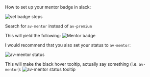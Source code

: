 How to set up your mentor badge in slack:

![set badge steps](https://dl.dropbox.com/s/u7p6bf4cm69ldkt/Screenshot%202018-05-10%2012.07.59.png?dl=0)

Search for `av-mentor` instead of `av-premium`
 
This will yield the following:
![Mentor badge](https://dl.dropbox.com/s/gmh0654y5nkzy9u/Screenshot%202018-05-10%2006.21.45.png)
 
I would recommend that you also set your status to `av-mentor`:
 
![av-mentor status](https://dl.dropbox.com/s/3ubxgeezo548ze6/Screenshot%202018-05-10%2012.14.39.png?dl=0)
 
This will make the black hover tooltip, actually say something (i.e. `av-mentor`):
![av-mentor status tooltip](https://dl.dropbox.com/s/f1de08ox5kak36v/Screenshot%202018-05-10%2006.18.22.png)
